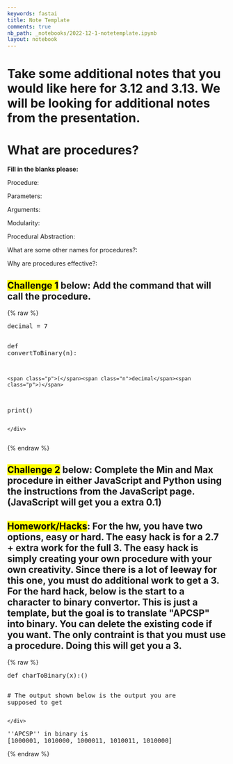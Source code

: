 ```yaml
---
keywords: fastai
title: Note Template
comments: true
nb_path: _notebooks/2022-12-1-notetemplate.ipynb
layout: notebook
---
```


<!--
#################################################
### THIS FILE WAS AUTOGENERATED! DO NOT EDIT! ###
#################################################
# file to edit: _notebooks/2022-12-1-notetemplate.ipynb
-->

<div class="container" id="notebook-container">
        
<div class="cell border-box-sizing text_cell rendered"><div class="inner_cell">
<div class="text_cell_render border-box-sizing rendered_html">
<h1 id="Take-some-additional-notes-that-you-would-like-here-for-3.12-and-3.13.-We-will-be-looking-for-additional-notes-from-the-presentation.">Take some additional notes that you would like here for 3.12 and 3.13. We will be looking for additional notes from the presentation.<a class="anchor-link" href="#Take-some-additional-notes-that-you-would-like-here-for-3.12-and-3.13.-We-will-be-looking-for-additional-notes-from-the-presentation."> </a></h1>
</div>
</div>
</div>
<div class="cell border-box-sizing text_cell rendered"><div class="inner_cell">
<div class="text_cell_render border-box-sizing rendered_html">
<h1 id="What-are-procedures?">What are procedures?<a class="anchor-link" href="#What-are-procedures?"> </a></h1><p><strong>Fill in the blanks please:</strong></p>
<p>Procedure:</p>
<p>Parameters:</p>
<p>Arguments:</p>
<p>Modularity:</p>
<p>Procedural Abstraction:</p>
<p>What are some other names for procedures?:</p>
<p>Why are procedures effective?:</p>

</div>
</div>
</div>
<div class="cell border-box-sizing text_cell rendered"><div class="inner_cell">
<div class="text_cell_render border-box-sizing rendered_html">
<h2 id="Challenge-1-below:-Add-the-command-that-will-call-the-procedure."><mark>Challenge 1</mark> below: Add the command that will <strong>call</strong> the procedure.<a class="anchor-link" href="#Challenge-1-below:-Add-the-command-that-will-call-the-procedure."> </a></h2>
</div>
</div>
</div>
    {% raw %}
    
<div class="cell border-box-sizing code_cell rendered">
<div class="input">

<div class="inner_cell">
    <div class="input_area">
<div class=" highlight hl-ipython3"><pre><span></span><span class="n">decimal</span> <span class="o">=</span> <span class="mi">7</span>

<span class="k">def</span> <span class="nf">convertToBinary</span><span class="p">(</span><span class="n">n</span><span class="p">):</span>


    <span class="p">(</span><span class="n">decimal</span><span class="p">)</span> 
<span class="nb">print</span><span class="p">()</span>
</pre></div>

    </div>
</div>
</div>

<div class="output_wrapper">
<div class="output">

<div class="output_area">

<div class="output_subarea output_stream output_stdout output_text">
<pre>
</pre>
</div>
</div>

</div>
</div>

</div>
    {% endraw %}

<div class="cell border-box-sizing text_cell rendered"><div class="inner_cell">
<div class="text_cell_render border-box-sizing rendered_html">
<h2 id="Challenge-2-below:-Complete-the-Min-and-Max-procedure-in-either-JavaScript-and-Python-using-the-instructions-from-the-JavaScript-page.-(JavaScript-will-get-you-a-extra-0.1)"><mark>Challenge 2</mark> below: Complete the Min and Max procedure in either JavaScript and Python using the instructions from the JavaScript page. (JavaScript will get you a extra 0.1)<a class="anchor-link" href="#Challenge-2-below:-Complete-the-Min-and-Max-procedure-in-either-JavaScript-and-Python-using-the-instructions-from-the-JavaScript-page.-(JavaScript-will-get-you-a-extra-0.1)"> </a></h2>
</div>
</div>
</div>
<div class="cell border-box-sizing text_cell rendered"><div class="inner_cell">
<div class="text_cell_render border-box-sizing rendered_html">
<h2 id="Homework/Hacks:-For-the-hw,-you-have-two-options,-easy-or-hard.-The-easy-hack-is-for-a-2.7-+-extra-work-for-the-full-3.-The-easy-hack-is-simply-creating-your-own-procedure-with-your-own-creativity.-Since-there-is-a-lot-of-leeway-for-this-one,-you-must-do-additional-work-to-get-a-3.-For-the-hard-hack,-below-is-the-start-to-a-character-to-binary-convertor.-This-is-just-a-template,-but-the-goal-is-to-translate-&quot;APCSP&quot;-into-binary.-You-can-delete-the-existing-code-if-you-want.-The-only-contraint-is-that-you-must-use-a-procedure.-Doing-this-will-get-you-a-3."><mark>Homework/Hacks</mark>: For the hw, you have two options, easy or hard. The easy hack is for a 2.7 + extra work for the full 3. The easy hack is simply creating your own procedure with your own creativity. Since there is a lot of leeway for this one, you must do additional work to get a 3. For the hard hack, below is the start to a character to binary convertor. This is just a template, but the goal is to translate "APCSP" into binary. You can delete the existing code if you want. The only contraint is that you must use a procedure. Doing this will get you a 3.<a class="anchor-link" href="#Homework/Hacks:-For-the-hw,-you-have-two-options,-easy-or-hard.-The-easy-hack-is-for-a-2.7-+-extra-work-for-the-full-3.-The-easy-hack-is-simply-creating-your-own-procedure-with-your-own-creativity.-Since-there-is-a-lot-of-leeway-for-this-one,-you-must-do-additional-work-to-get-a-3.-For-the-hard-hack,-below-is-the-start-to-a-character-to-binary-convertor.-This-is-just-a-template,-but-the-goal-is-to-translate-&quot;APCSP&quot;-into-binary.-You-can-delete-the-existing-code-if-you-want.-The-only-contraint-is-that-you-must-use-a-procedure.-Doing-this-will-get-you-a-3."> </a></h2>
</div>
</div>
</div>
    {% raw %}
    
<div class="cell border-box-sizing code_cell rendered">
<div class="input">

<div class="inner_cell">
    <div class="input_area">
<div class=" highlight hl-ipython3"><pre><span></span><span class="k">def</span> <span class="nf">charToBinary</span><span class="p">(</span><span class="n">x</span><span class="p">):()</span>

<span class="c1"># The output shown below is the output you are supposed to get</span>
</pre></div>

    </div>
</div>
</div>

<div class="output_wrapper">
<div class="output">

<div class="output_area">

<div class="output_subarea output_stream output_stdout output_text">
<pre>&#39;&#39;APCSP&#39;&#39; in binary is 
[1000001, 1010000, 1000011, 1010011, 1010000]
</pre>
</div>
</div>

</div>
</div>

</div>
    {% endraw %}

</div>
 


